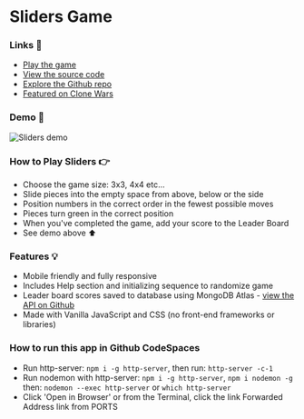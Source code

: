 # Sliders Game

### Links 🔗

- [Play the game](https://js-sliders-game.rolandjlevy.repl.co/)
- [View the source code](https://replit.com/@RolandJLevy/js-sliders-game)
- [Explore the Github repo](https://github.com/rolandjlevy/js-sliders-game)
- [Featured on Clone Wars](https://github.com/GorvGoyl/Clone-Wars#clones-and-alternatives)

### Demo 🏁

![Sliders demo](https://github.com/rolandjlevy/js-sliders-game/blob/master/images/sliders-demo.gif?raw=true 'Sliders demo')

### How to Play Sliders 👉

- Choose the game size: 3x3, 4x4 etc...
- Slide pieces into the empty space from above, below or the side
- Position numbers in the correct order in the fewest possible moves
- Pieces turn green in the correct position
- When you've completed the game, add your score to the Leader Board
- See demo above ⬆

### Features 💡

- Mobile friendly and fully responsive
- Includes Help section and initializing sequence to randomize game
- Leader board scores saved to database using MongoDB Atlas - [view the API on Github](https://github.com/rolandjlevy/express-portfolio-api)
- Made with Vanilla JavaScript and CSS (no front-end frameworks or libraries)

### How to run this app in Github CodeSpaces

- Run http-server: `npm i -g http-server`, then run: `http-server -c-1`
- Run nodemon with http-server: `npm i -g http-server`, `npm i nodemon -g` then: `nodemon --exec http-server` or `which http-server`
- Click 'Open in Browser' or from the Terminal, click the link Forwarded Address link from PORTS

